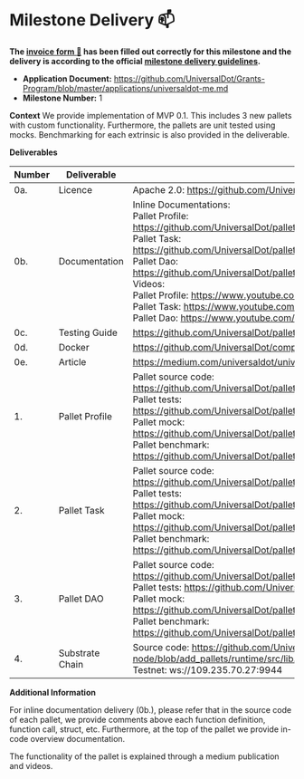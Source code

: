 # Milestone Delivery :mailbox:


**The [invoice form :pencil:](https://docs.google.com/forms/d/e/1FAIpQLSfmNYaoCgrxyhzgoKQ0ynQvnNRoTmgApz9NrMp-hd8mhIiO0A/viewform) has been filled out correctly for this milestone and the delivery is according to the official [milestone delivery guidelines](https://github.com/w3f/Grants-Program/blob/master/docs/milestone-deliverables-guidelines.md).**  

* **Application Document:** https://github.com/UniversalDot/Grants-Program/blob/master/applications/universaldot-me.md
* **Milestone Number:** 1

**Context** 
We provide implementation of MVP 0.1. This includes 3 new pallets with custom functionality. Furthermore, the pallets are unit tested using mocks. Benchmarking for each extrinsic is also provided in the deliverable.


**Deliverables**


| Number | Deliverable | Link | Notes |
| ------------- | ------------- | ------------- |------------- |
| 0a.| Licence | Apache 2.0: https://github.com/UniversalDot/pallets/blob/master/LICENSE | ...|
| 0b.  | Documentation | Inline Documentations: <br> Pallet Profile: https://github.com/UniversalDot/pallets/blob/master/profile/src/lib.rs#L1 <br> Pallet Task: https://github.com/UniversalDot/pallets/blob/master/task/src/lib.rs#L1 <br> Pallet Dao: https://github.com/UniversalDot/pallets/blob/master/dao/src/lib.rs#L1 <br> Videos: <br> Pallet Profile: https://www.youtube.com/watch?v=2xgzU3Bqn5M<br> Pallet Task: https://www.youtube.com/watch?v=BwEutATKAa0 <br> Pallet Dao: https://www.youtube.com/watch?v=1axnuzhBc1M| | 
| 0c.  | Testing Guide | https://github.com/UniversalDot/pallets#testing | ...| 
| 0d.  | Docker | https://github.com/UniversalDot/compose-service/blob/master/node/Dockerfile | ...| 
| 0e.  | Article | https://medium.com/universaldot/universaldot-dapp-overview-1acf40cb1a61| ...| 
| 1. | Pallet Profile | Pallet source code: https://github.com/UniversalDot/pallets/blob/master/profile/src/lib.rs <br> Pallet tests: https://github.com/UniversalDot/pallets/blob/master/profile/src/tests.rs <br> Pallet mock: https://github.com/UniversalDot/pallets/blob/master/profile/src/mock.rs <br> Pallet benchmark: https://github.com/UniversalDot/pallets/blob/master/profile/src/benchmarking.rs| ...| 
| 2.  | Pallet Task | Pallet source code: https://github.com/UniversalDot/pallets/blob/master/task/src/lib.rs <br> Pallet tests: https://github.com/UniversalDot/pallets/blob/master/task/src/tests.rs <br> Pallet mock: https://github.com/UniversalDot/pallets/blob/master/task/src/mock.rs <br> Pallet benchmark: https://github.com/UniversalDot/pallets/blob/master/task/src/benchmarking.rs| ...| 
| 3.  | Pallet DAO | Pallet source code: https://github.com/UniversalDot/pallets/blob/master/dao/src/lib.rs <br> Pallet tests: https://github.com/UniversalDot/pallets/blob/master/dao/src/tests.rs <br> Pallet mock: https://github.com/UniversalDot/pallets/blob/master/dao/src/mock.rs <br> Pallet benchmark: https://github.com/UniversalDot/pallets/blob/master/dao/src/benchmarking.rs| ...| 
| 4.  | Substrate Chain | Source code: https://github.com/UniversalDot/universal-dot-node/blob/add_pallets/runtime/src/lib.rs#L324 <br> Testnet: ws://109.235.70.27:9944| ...| 

**Additional Information**

For inline documentation delivery (0b.), please refer that in the source code of each pallet, we provide comments above each function definition, function call, struct, etc. Furthermore, at the top of the pallet we provide in-code overview documentation.

The functionality of the pallet is explained through a medium publication and videos.
